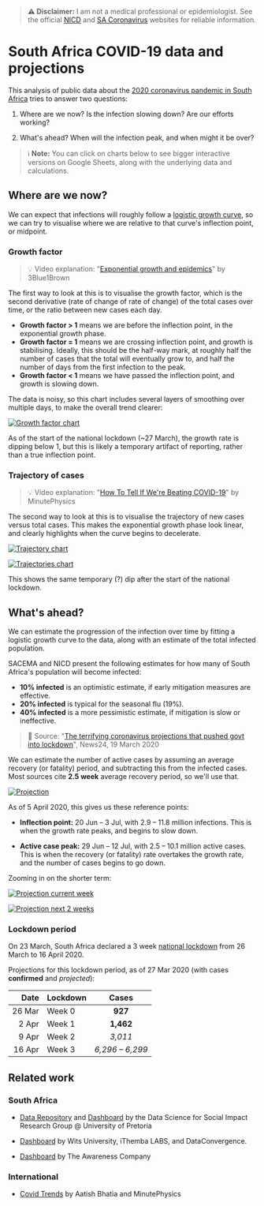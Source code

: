 > **⚠️ Disclaimer:** I am not a medical professional or epidemiologist.
> See the official [NICD] and [SA Coronavirus] websites for reliable information.

[NICD]: http://www.nicd.ac.za/
[SA Coronavirus]: https://sacoronavirus.co.za/

# South Africa COVID-19 data and projections

This analysis of public data about the [2020 coronavirus pandemic in South Africa] tries to answer two questions:

[2020 coronavirus pandemic in South Africa]: https://en.wikipedia.org/wiki/2020_coronavirus_pandemic_in_South_Africa

1. Where are we now? Is the infection slowing down? Are our efforts working?

2. What's ahead? When will the infection peak, and when might it be over?


> ℹ️ **Note:** You can click on charts below to see bigger interactive versions on Google Sheets,
> along with the underlying data and calculations.


## Where are we now?

We can expect that infections will roughly follow a [logistic growth curve],
so we can try to visualise where we are relative to that curve's inflection point, or midpoint.

[logistic growth curve]: https://calculus.subwiki.org/wiki/Logistic_function


### Growth factor

> 💡️ Video explanation: "[Exponential growth and epidemics]" by 3Blue1Brown

[Exponential growth and epidemics]: https://www.youtube.com/watch?v=Kas0tIxDvrg

The first way to look at this is to visualise the growth factor,
which is the second derivative (rate of change of rate of change) of the total cases over time,
or the ratio between new cases each day.

* **Growth factor > 1** means we are before the inflection point, in the exponential growth phase.
* **Growth factor = 1** means we are crossing inflection point, and growth is stabilising.
  Ideally, this should be the half-way mark, at roughly half the number of cases that the total will eventually grow to,
  and half the number of days from the first infection to the peak.
* **Growth factor < 1** means we have passed the inflection point, and growth is slowing down.

The data is noisy, so this chart includes several layers of smoothing over multiple days,
to make the overall trend clearer:

[![Growth factor chart]][Growth factor sheet]

[Growth factor chart]: https://docs.google.com/spreadsheets/d/e/2PACX-1vRXZDdEQoIMZ6Jvx_5He7SUCUAXAVdi5fcX0kOepif2403AKugwHZRz5PZ65VBzptsDdEyzJmF_k6Ie/pubchart?oid=759993482&format=image
[Growth factor sheet]: https://docs.google.com/spreadsheets/d/1zJC06iokpJ65-ZdJCgqCAIgpYpUTwOlpcxI_27wTtn8/edit#gid=1190480589

As of the start of the national lockdown (~27 March), the growth rate is dipping below 1,
but this is likely a temporary artifact of reporting, rather than a true inflection point.


### Trajectory of cases

> 💡️ Video explanation: "[How To Tell If We're Beating COVID-19]" by MinutePhysics

[How To Tell If We're Beating COVID-19]: https://www.youtube.com/watch?v=54XLXg4fYsc

The second way to look at this is to visualise the trajectory of new cases versus total cases.
This makes the exponential growth phase look linear, and clearly highlights when the curve begins to decelerate.

[![Trajectory chart]][Trajectory sheet]

[Trajectory chart]: https://docs.google.com/spreadsheets/d/e/2PACX-1vRXZDdEQoIMZ6Jvx_5He7SUCUAXAVdi5fcX0kOepif2403AKugwHZRz5PZ65VBzptsDdEyzJmF_k6Ie/pubchart?oid=1380291220&format=image
[Trajectory sheet]: https://docs.google.com/spreadsheets/d/1zJC06iokpJ65-ZdJCgqCAIgpYpUTwOlpcxI_27wTtn8/edit#gid=1534720164

[![Trajectories chart]][Trajectories sheet]

[Trajectories chart]: https://docs.google.com/spreadsheets/d/e/2PACX-1vRXZDdEQoIMZ6Jvx_5He7SUCUAXAVdi5fcX0kOepif2403AKugwHZRz5PZ65VBzptsDdEyzJmF_k6Ie/pubchart?oid=1965891821&format=image
[Trajectories sheet]: https://docs.google.com/spreadsheets/d/1zJC06iokpJ65-ZdJCgqCAIgpYpUTwOlpcxI_27wTtn8/edit#gid=1589648313

This shows the same temporary (?) dip after the start of the national lockdown.


## What's ahead?

We can estimate the progression of the infection over time by fitting a logistic growth curve to the data,
along with an estimate of the total infected population.

SACEMA and NICD present the following estimates for how many of South Africa's population will become infected:

* **10% infected** is an optimistic estimate, if early mitigation measures are effective.
* **20% infected** is typical for the seasonal flu (19%).
* **40% infected** is a more pessimistic estimate, if mitigation is slow or ineffective.

> 📰️ Source:
> "[The terrifying coronavirus projections that pushed govt into lockdown](https://www.news24.com/SouthAfrica/News/exclusive-the-terrifying-coronavirus-projections-that-pushed-government-into-lockdown-action-20200319)",
> News24, 19 March 2020

We can estimate the number of active cases by assuming an average recovery (or fatality) period,
and subtracting this from the infected cases.
Most sources cite **2.5 week** average recovery period, so we'll use that.

[![Projection]][Projection sheet]

[Projection]: https://docs.google.com/spreadsheets/d/e/2PACX-1vRXZDdEQoIMZ6Jvx_5He7SUCUAXAVdi5fcX0kOepif2403AKugwHZRz5PZ65VBzptsDdEyzJmF_k6Ie/pubchart?oid=719594516&format=image
[Projection sheet]: https://docs.google.com/spreadsheets/d/1zJC06iokpJ65-ZdJCgqCAIgpYpUTwOlpcxI_27wTtn8/edit#gid=1060653400

As of 5 April 2020, this gives us these reference points:

* **Inflection point:** 20 Jun – 3 Jul, with 2.9 – 11.8 million infections.
  This is when the growth rate peaks, and begins to slow down.

* **Active case peak:** 29 Jun – 12 Jul, with 2.5 – 10.1 million active cases.
  This is when the recovery (or fatality) rate overtakes the growth rate,
  and the number of cases begins to go down.

Zooming in on the shorter term:

[![Projection current week]][Projection current week sheet]

[Projection current week]: https://docs.google.com/spreadsheets/d/e/2PACX-1vRXZDdEQoIMZ6Jvx_5He7SUCUAXAVdi5fcX0kOepif2403AKugwHZRz5PZ65VBzptsDdEyzJmF_k6Ie/pubchart?oid=1121253821&format=image
[Projection current week sheet]: https://docs.google.com/spreadsheets/d/1zJC06iokpJ65-ZdJCgqCAIgpYpUTwOlpcxI_27wTtn8/edit#gid=649467783

[![Projection next 2 weeks]][Projection next 2 weeks sheet]

[Projection next 2 weeks]: https://docs.google.com/spreadsheets/d/e/2PACX-1vRXZDdEQoIMZ6Jvx_5He7SUCUAXAVdi5fcX0kOepif2403AKugwHZRz5PZ65VBzptsDdEyzJmF_k6Ie/pubchart?oid=765685532&format=image
[Projection next 2 weeks sheet]: https://docs.google.com/spreadsheets/d/1zJC06iokpJ65-ZdJCgqCAIgpYpUTwOlpcxI_27wTtn8/edit#gid=2143156717

### Lockdown period

On 23 March, South Africa declared a 3 week [national lockdown] from 26 March to 16 April 2020.

[national lockdown]: https://en.wikipedia.org/wiki/2020_coronavirus_pandemic_in_South_Africa#National_lockdown

Projections for this lockdown period, as of 27 Mar 2020 (with cases **confirmed** and _projected_):

| Date   | Lockdown |       Cases       |
|-------:|----------|:-----------------:|
| 26 Mar | Week 0   |      **927**      |
|  2 Apr | Week 1   |     **1,462**     |
|  9 Apr | Week 2   |      _3,011_      |
| 16 Apr | Week 3   |  _6,296 – 6,299_  |


## Related work

### South Africa

* [Data Repository](https://github.com/dsfsi/covid19za) and
  [Dashboard](https://bitly.com/covid19za-dash)
  by the Data Science for Social Impact Research Group @ University of Pretoria

* [Dashboard](https://datastudio.google.com/u/0/reporting/15817068-62f2-4101-8e0f-385e2ddd9326/page/wI9JB)
  by Wits University, iThemba LABS, and DataConvergence.

* [Dashboard](https://health.hydra.africa/) by The Awareness Company

### International

* [Covid Trends](https://aatishb.com/covidtrends/) by Aatish Bhatia and MinutePhysics
